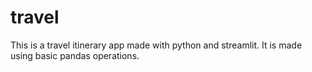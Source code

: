 # travel

This is a travel itinerary app made with python and streamlit. 
It is made using basic pandas operations.
